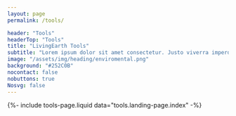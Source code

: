 ```yaml
---
layout: page
permalink: /tools/

header: "Tools"
headerTop: "Tools"
title: "LivingEarth Tools"
subtitle: "Lorem ipsum dolor sit amet consectetur. Justo viverra imperdiet adipiscing proin fermentum massa hendrerit ultricies. Ut a magna eget augue. Rhoncus enim blandit amet pellentesque a nisi sit. Amet nibh risus neque in semper ac. Purus vel semper aliquam pharetra."
image: "/assets/img/heading/enviromental.png"
background: "#252C0B"
nocontact: false
nobuttons: true
Nosvg: false
---
```



{%-
include tools-page.liquid
data="tools.landing-page.index"
-%}

